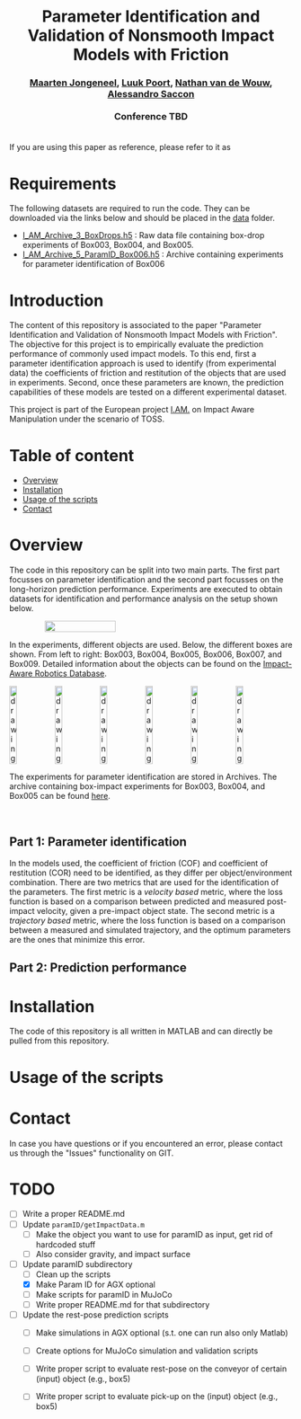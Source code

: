 <div align="center">
<h1 align="center">
Parameter Identification and Validation of Nonsmooth Impact Models
with Friction
</h1>
</div>
<div align="center">
<h3>
<a href="https://research.tue.nl/en/persons/maarten-jongeneel">Maarten Jongeneel</a>,
<a href="https://research.tue.nl/en/persons/luuk-poort">Luuk Poort</a>,
<a href="https://www.tue.nl/en/research/researchers/nathan-van-de-wouw/">Nathan van de Wouw</a>,
<a href="https://www.tue.nl/en/research/researchers/alessandro-saccon/">Alessandro Saccon</a>
<br>
<br>
Conference TBD
<br>
<br>
<!-- <a href="https://hal.archives-ouvertes.fr/hal-03740751v1">[Early Paper on HAL]</a> -->
</h3>
</div>

If you are using this paper as reference, please refer to it as
<!-- ```bibtex
@inproceedings{Lubbers2022_LearningSuction,
    author = {M Lubbers J van Voorst M J Jongeneel and A Saccon},
    title = {{Learning Suction Cup Dynamics from Motion Capture: Accurate Prediction of an Object's Vertical Motion during Release}},
    booktitle = {IEEE/RSJ International Conference on Intelligent Robots and Systems (IROS 2022)},
    year = {2022},
    month = {October}
}
``` -->
Requirements
===========
The following datasets are required to run the code. They can be downloaded via the links below and should be placed in the [data](/data/) folder. 
 - [I_AM_Archive_3_BoxDrops.h5](https://doi.org/10.4121/17122553/) : Raw data file containing box-drop experiments of Box003, Box004, and Box005.
 - [I_AM_Archive_5_ParamID_Box006.h5](https://doi.org/10.4121/21024007) : Archive containing experiments for parameter identification of Box006 

Introduction
============

The content of this repository is associated to the paper "Parameter Identification and Validation of Nonsmooth Impact Models with Friction". The objective for this project is to empirically evaluate the prediction performance of commonly used impact models. To this end, first a parameter identification approach is used to identify (from experimental data) the coefficients of friction and restitution of the objects that are used in experiments. Second, once these parameters are known, the prediction capabilities of these models are tested on a different experimental dataset. 

This project is part of the European project [I.AM.](www.i-am-project.eu) on Impact Aware Manipulation under the scenario of TOSS. 


Table of content
================
- [Overview](#overview)
- [Installation](#installation)
- [Usage of the scripts](#usage-of-the-scripts)
- [Contact](#contact)

# Overview
The code in this repository can be split into two main parts. The first part focusses on parameter identification and the second part focusses on the long-horizon prediction performance. Experiments are executed to obtain datasets for identification and performance analysis on the setup shown below.

<div align="center">
<div style = "display: flex; align="center">
<img src="figures/ExperimentalSetup.PNG" width="50%"/> 
</div>
</div> 

In the experiments, different objects are used. Below, the different boxes are shown. From left to right: Box003, Box004, Box005, Box006, Box007, and Box009. Detailed information about the objects can be found on the [Impact-Aware Robotics Database](https://impact-aware-robotics-database.tue.nl/objects).

<div style = "display: flex; align="center">
<img src="figures/Box003.jpg" alt="drawing" width=16%/> 
<img src="figures/Box004.jpg" alt="drawing" width=16%/>
<img src="figures/Box005.jpg" alt="drawing" width=16%/>
<img src="figures/Box006.jpg" alt="drawing" width=16%/>
<img src="figures/Box007.jpg" alt="drawing" width=16%/>
<img src="figures/Box009.jpg" alt="drawing" width=16%/>
</div>

The experiments for parameter identification are stored in Archives. The archive containing box-impact experiments for Box003, Box004, and Box005 can be found [here](https://doi.org/10.4121/17122553). 

<p>&nbsp;</p>

## Part 1: Parameter identification
In the models used, the coefficient of friction (COF) and coefficient of restitution (COR) need to be identified, as they differ per object/environment combination. There are two metrics that are used for the identification of the parameters. The first metric is a *velocity based* metric, where the loss function is based on a comparison between predicted and measured post-impact velocity, given a pre-impact object state. The second metric is a *trajectory based* metric, where the loss function is based on a comparison between a measured and simulated trajectory, and the optimum parameters are the ones that minimize this error.  

## Part 2: Prediction performance

# Installation
The code of this repository is all written in MATLAB and can directly be pulled from this repository. 

# Usage of the scripts


# Contact
In case you have questions or if you encountered an error, please contact us through the "Issues" functionality on GIT. 

# TODO
- [ ] Write a proper README.md
- [ ] Update `paramID/getImpactData.m`
    - [ ] Make the object you want to use for paramID as input, get rid of hardcoded stuff
    - [ ] Also consider gravity, and impact surface
- [ ] Update paramID subdirectory
    - [ ] Clean up the scripts
    - [X] Make Param ID for AGX optional 
    - [ ] Make scripts for paramID in MuJoCo
    - [ ] Write proper README.md for that subdirectory
- [ ] Update the rest-pose prediction scripts
    - [ ] Make simulations in AGX optional (s.t. one can run also only Matlab)
    - [ ] Create options for MuJoCo simulation and validation scripts
    - [ ] Write proper script to evaluate rest-pose on the conveyor of certain (input) object (e.g., box5)
    - [ ] Write proper script to evaluate pick-up on the (input) object (e.g., box5)


